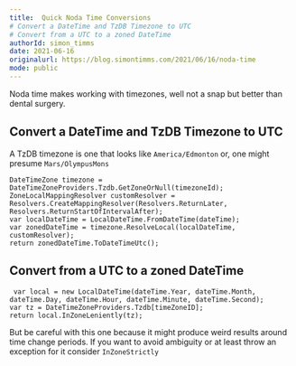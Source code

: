 ```yaml
---
title:  Quick Noda Time Conversions
# Convert a DateTime and TzDB Timezone to UTC
# Convert from a UTC to a zoned DateTime
authorId: simon_timms
date: 2021-06-16
originalurl: https://blog.simontimms.com/2021/06/16/noda-time
mode: public
---
```




Noda time makes working with timezones, well not a snap but better than dental surgery. 

## Convert a DateTime and TzDB Timezone to UTC

A TzDB timezone is one that looks like `America/Edmonton` or, one might presume `Mars/OlympusMons`

```
DateTimeZone timezone = DateTimeZoneProviders.Tzdb.GetZoneOrNull(timezoneId);
ZoneLocalMappingResolver customResolver = Resolvers.CreateMappingResolver(Resolvers.ReturnLater, Resolvers.ReturnStartOfIntervalAfter);
var localDateTime = LocalDateTime.FromDateTime(dateTime);
var zonedDateTime = timezone.ResolveLocal(localDateTime, customResolver);
return zonedDateTime.ToDateTimeUtc();
```

## Convert from a UTC to a zoned DateTime

```
 var local = new LocalDateTime(dateTime.Year, dateTime.Month, dateTime.Day, dateTime.Hour, dateTime.Minute, dateTime.Second);
var tz = DateTimeZoneProviders.Tzdb[timeZoneID];
return local.InZoneLeniently(tz);
```

But be careful with this one because it might produce weird results around time change periods. If you want to avoid ambiguity or at least throw an exception for it consider `InZoneStrictly`